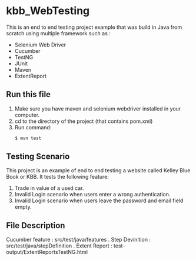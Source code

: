 # kbb_WebTesting
This is an end to end testing project example that was build in Java from scratch using multiple framework such as :
 - Selenium Web Driver
 - Cucumber
 - TestNG
 - JUnit
 - Maven
 - ExtentReport
## Run this file
1. Make sure you have maven and selenium webdriver installed in your computer.
2. cd to the directory of the project (that contains pom.xml)
3. Run command:
    ```sh
    $ mvn test
    ```

## Testing Scenario
This project is an example of end to end testing a website called Kelley Blue Book or KBB. 
It tests the following feature:
1. Trade in value of a used car.
2. Invalid Login scenario when users enter a wrong authentication.
3. Invalid Login scenario when users leave the password and email field empty.

## File Description
Cucumber feature : src/test/java/features . Step Devinition : src/test/java/stepDefinition . Extent Report : test-output/ExtentReportsTestNG.html 




